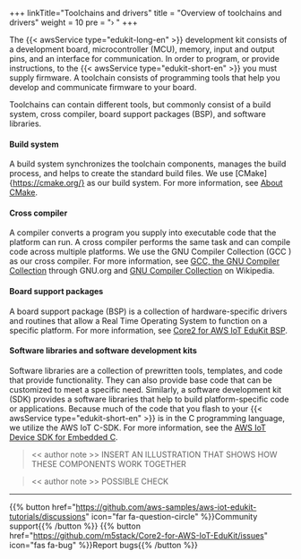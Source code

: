 +++
linkTitle="Toolchains and drivers"
title = "Overview of toolchains and drivers"
weight = 10
pre = "› "
+++

The {{< awsService type="edukit-long-en" >}} development kit consists of a development board, microcontroller (MCU), memory, input and output pins, and an interface for communication. In order to program, or provide instructions, to the {{< awsService type="edukit-short-en" >}} you must supply firmware. A toolchain consists of programming tools that help you develop and communicate firmware to your board. 

Toolchains can contain different tools, but commonly consist of a build system, cross compiler, board support packages (BSP), and software libraries. 
#### Build system ###

A build system synchronizes the toolchain components, manages the build process, and helps to create the standard build files. We use [CMake]{https://cmake.org/} as our build system. For more information, see [About CMake](https://cmake.org/overview/).

#### Cross compiler ###

A compiler converts a program you supply into executable code that the platform can run. A cross compiler performs the same task and can compile code across multiple platforms. We use the GNU Compiler Collection (GCC ) as our cross compiler. For more information, see [GCC, the GNU Compiler Collection](https://gcc.gnu.org/) through GNU.org and [GNU Compiler Collection](https://en.wikipedia.org/wiki/GNU_Compiler_Collection) on Wikipedia. 

#### Board support packages ###

A board support package (BSP) is a collection of hardware-specific drivers and routines that allow a Real Time Operating System to function on a specific platform. For more information, see [Core2 for AWS IoT EduKit BSP](https://edukit.workshop.aws/en/api-reference/index.html).

#### Software libraries and software development kits ###

Software libraries are a collection of prewritten tools, templates, and code that provide functionality. They can also provide base code that can be customized to meet a specific need. Similarly, a software development kit (SDK) provides a software libraries that help to build platform-specific code or applications. Because much of the code that you flash to your {{< awsService type="edukit-short-en" >}} is in the C programming language, we utilize the AWS IoT C-SDK. For more information, see the [AWS IoT Device SDK for Embedded C](https://docs.aws.amazon.com/freertos/latest/userguide/c-sdk.html).



> << author note >>
> INSERT AN ILLUSTRATION THAT SHOWS HOW THESE COMPONENTS WORK TOGETHER
> 



> << author note >>
> POSSIBLE CHECK
> 






___ 
{{% button href="https://github.com/aws-samples/aws-iot-edukit-tutorials/discussions" icon="far fa-question-circle" %}}Community support{{% /button %}} {{% button href="https://github.com/m5stack/Core2-for-AWS-IoT-EduKit/issues" icon="fas fa-bug" %}}Report bugs{{% /button %}}